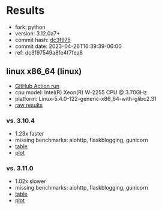 # Results

- fork: python
- version: 3.12.0a7+
- commit hash: [dc3f975](https://github.com/python/cpython/commit/dc3f975)
- commit date: 2023-04-26T16:39:39-06:00
- ref: dc3f97549a8fe4f7fea8

## linux x86_64 (linux)

- [GitHub Action run](https://github.com/faster-cpython/benchmarking/actions/runs/4815929986)
- cpu model: Intel(R) Xeon(R) W-2255 CPU @ 3.70GHz
- platform: Linux-5.4.0-122-generic-x86_64-with-glibc2.31
- [raw results](bm-20230426-linux-x86_64-python-dc3f97549a8fe4f7fea8-3.12.0a7%2B-dc3f975.json)

### vs. 3.10.4

- 1.23x faster
- missing benchmarks: aiohttp, flaskblogging, gunicorn
- [table](bm-20230426-linux-x86_64-python-dc3f97549a8fe4f7fea8-3.12.0a7%2B-dc3f975-vs-3.10.4.md)
- [plot](bm-20230426-linux-x86_64-python-dc3f97549a8fe4f7fea8-3.12.0a7%2B-dc3f975-vs-3.10.4.png)

### vs. 3.11.0

- 1.02x slower
- missing benchmarks: aiohttp, flaskblogging, gunicorn
- [table](bm-20230426-linux-x86_64-python-dc3f97549a8fe4f7fea8-3.12.0a7%2B-dc3f975-vs-3.11.0.md)
- [plot](bm-20230426-linux-x86_64-python-dc3f97549a8fe4f7fea8-3.12.0a7%2B-dc3f975-vs-3.11.0.png)

